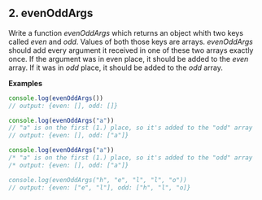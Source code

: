## 2. evenOddArgs

Write a function _evenOddArgs_ which returns an object whith two keys called _even_ and _odd_. Values of both those keys are arrays. _evenOddArgs_ should add every argument it received in one of these two arrays exactly once. If the argument was in even place, it should be added to the _even_ array. If it was in _odd_ place, it should be added to the _odd_ array.

__Examples__

```Javascript
console.log(evenOddArgs()) 
// output: {even: [], odd: []}

console.log(evenOddArgs("a")) 
// "a" is on the first (1.) place, so it's added to the "odd" array
// output: {even: [], odd: ["a"]}

console.log(evenOddArgs("a")) 
/* "a" is on the first (1.) place, so it's added to the "odd" array
/* output: {even: [], odd: ["a"]}

console.log(evenOddArgs("h", "e", "l", "l", "o")) 
// output: {even: ["e", "l"], odd: ["h", "l", "o]}

```